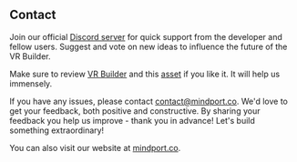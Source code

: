 ## Contact

Join our official [Discord server](http://community.mindport.co) for quick support from the developer and fellow users.
Suggest and vote on new ideas to influence the future of the VR Builder.

Make sure to review [VR Builder](https://assetstore.unity.com/packages/tools/visual-scripting/vr-builder-201913) and
this [asset](https://u3d.as/2SNh) if you like it. It will help us immensely.

If you have any issues, please contact [contact@mindport.co](mailto:contact@mindport.co). We'd love to get your
feedback, both positive and constructive. By sharing your feedback you help us improve - thank you in advance!
Let's build something extraordinary!

You can also visit our website at [mindport.co](http://www.mindport.co).
